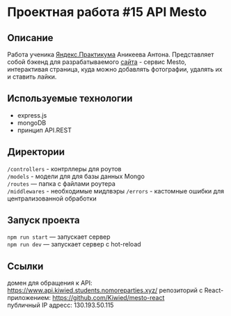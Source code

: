 # Проектная работа #15 API Mesto

## Описание

Работа ученика [Яндекс.Практикума](https://praktikum.yandex.ru/ "Яндекс.Практикум") Аникеева Антона.
Представляет собой бэкенд для разрабатываемого [сайта](https://kiwiedmesto.students.nomoreparties.co) - сервис Mesto, интерактивая страница, куда можно добавлять фотографии, удалять их и ставить лайки.

## Используемые технологии

* express.js
* mongoDB
* принцип API.REST

## Директории

`/controllers` - контрллеры для роутов  
`/models` - модели для для базы данных Mongo  
`/routes` — папка с файлами роутера  
`/middlewares` - необходимые мидлвэры
`/errors` - кастомные ошибки для централизованной обработки
  
## Запуск проекта

`npm run start` — запускает сервер   
`npm run dev` — запускает сервер с hot-reload

## Ссылки

домен для обращения к API: https://www.api.kiwied.students.nomoreparties.xyz/
репозиторий с React-приложением: https://github.com/Kiwied/mesto-react   
публичный IP адресс: 130.193.50.115  
